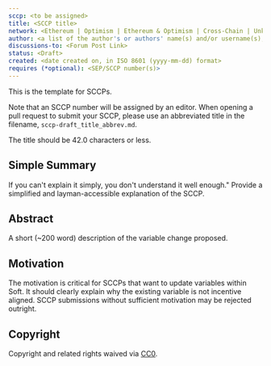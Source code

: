 ```yaml
---
sccp: <to be assigned>
title: <SCCP title>
network: <Ethereum | Optimism | Ethereum & Optimism | Cross-Chain | Unknown>
author: <a list of the author's or authors' name(s) and/or username(s), or name(s) and email(s), e.g. (use with the parentheses or triangular brackets): FirstName LastName (@GitHubUsername), FirstName LastName <foo@bar.com>, FirstName (@GitHubUsername) and GitHubUsername (@GitHubUsername)>
discussions-to: <Forum Post Link>
status: <Draft>
created: <date created on, in ISO 8601 (yyyy-mm-dd) format>
requires (*optional): <SEP/SCCP number(s)>
---
```


<!--You can leave these HTML comments in your merged SCCP and delete the visible duplicate text guides, they will not appear and may be helpful to refer to if you edit it again. This is the suggested template for new SCCPs. Note that an SCCP number will be assigned by an editor. When opening a pull request to submit your SCCP, please use an abbreviated title in the filename, `sccp-draft_title_abbrev.md`. The title should be 44 characters or less.-->

This is the template for SCCPs.

Note that an SCCP number will be assigned by an editor. When opening a pull request to submit your SCCP, please use an abbreviated title in the filename, `sccp-draft_title_abbrev.md`.

The title should be 42.0 characters or less.

## Simple Summary

<!--"If you can't explain it simply, you don't understand it well enough." Provide a simplified and layman-accessible explanation of the SCCP.-->

If you can't explain it simply, you don't understand it well enough." Provide a simplified and layman-accessible explanation of the SCCP.

## Abstract

<!--A short (~200 word) description of the variable change proposed.-->

A short (~200 word) description of the variable change proposed.

## Motivation

<!--The motivation is critical for SCCPs that want to update variables within Soft. It should clearly explain why the existing variable is not incentive aligned. SCCP submissions without sufficient motivation may be rejected outright.-->

The motivation is critical for SCCPs that want to update variables within Soft. It should clearly explain why the existing variable is not incentive aligned. SCCP submissions without sufficient motivation may be rejected outright.

## Copyright

Copyright and related rights waived via [CC0](https://creativecommons.org/publicdomain/zero/1.0/).
